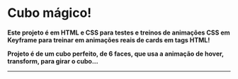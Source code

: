 # Cubo mágico!

**Este projeto é em HTML e CSS para testes e treinos de animações CSS em Keyframe para treinar em animações reais de cards em tags HTML!**

**Projeto é de um cubo perfeito, de 6 faces, que usa a animação de hover, transform, para girar o cubo...**

---